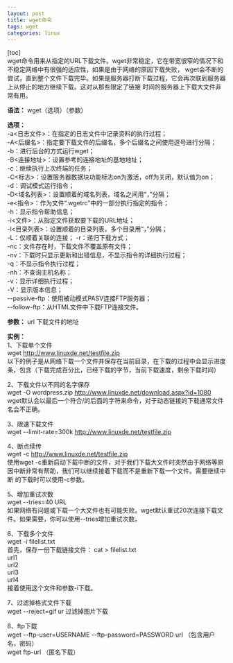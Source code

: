 ```yaml
---
layout: post
title: wget命令
tags: wget
categories: linux
---    
```


[toc]      
    wget命令用来从指定的URL下载文件。wget非常稳定，它在带宽很窄的情况下和不稳定网络中有很强的适应性，如果是由于网络的原因下载失败，
wget会不断的尝试，直到整个文件下载完毕。如果是服务器打断下载过程，它会再次联到服务器上从停止的地方继续下载。这对从那些限定了链接
时间的服务器上下载大文件非常有用。    
        
**语法：**  wget（选项）（参数）    
    
**选项：**    
   -a<日志文件>：在指定的日志文件中记录资料的执行过程；      
   -A<后缀名>：指定要下载文件的后缀名，多个后缀名之间使用逗号进行分隔；    
   -b：进行后台的方式运行wget；    
   -B<连接地址>：设置参考的连接地址的基地地址；   
   -c：继续执行上次终端的任务；   
   -C<标志>：设置服务器数据块功能标志on为激活，off为关闭，默认值为on；   
   -d：调试模式运行指令；    
   -D<域名列表>：设置顺着的域名列表，域名之间用“，”分隔；     
   -e<指令>：作为文件“.wgetrc”中的一部分执行指定的指令；    
   -h：显示指令帮助信息；     
   -i<文件>：从指定文件获取要下载的URL地址；     
   -l<目录列表>：设置顺着的目录列表，多个目录用“，”分隔；    
   -L：仅顺着关联的连接； -r：递归下载方式；      
   -nc：文件存在时，下载文件不覆盖原有文件；   
   -nv：下载时只显示更新和出错信息，不显示指令的详细执行过程；     
   -q：不显示指令执行过程；   
   -nh：不查询主机名称；   
   -v：显示详细执行过程；    
   -V：显示版本信息；    
   --passive-ftp：使用被动模式PASV连接FTP服务器；    
   --follow-ftp：从HTML文件中下载FTP连接文件。   

**参数：** url  下载文件的地址     
     
**实例：**   
1、下载单个文件    
    wget http://www.linuxde.net/testfile.zip   
以下的例子是从网络下载一个文件并保存在当前目录，在下载的过程中会显示进度条，包含（下载完成百分比，已经下载的字节，当前下载速度，剩余下载时间）
   
2、下载文件以不同的名字保存   
    wget -O wordpress.zip http://www.linuxde.net/download.aspx?id=1080    
wget默认会以最后一个符合/的后面的字符来命令，对于动态链接的下载通常文件名会不正确。     

3、限速下载文件   
    wget --limit-rate=300k http://www.linuxde.net/testfile.zip    
   
4、断点续传   
    wget -c http://www.linuxde.net/testfile.zip    
 使用wget -c重新启动下载中断的文件，对于我们下载大文件时突然由于网络等原因中断非常有帮助，我们可以继续接着下载而不是重新下载一个文件。需要继续中断
 的下载时可以使用-c参数。   
       
5、增加重试次数      
    wget --tries=40 URL     
如果网络有问题或下载一个大文件也有可能失败。wget默认重试20次连接下载文件。如果需要，你可以使用--tries增加重试次数。
  
6、下载多个文件   
    wget -i filelist.txt   
 首先，保存一份下载链接文件：
    cat > filelist.txt    
    url1    
    url2   
    url3   
    url4     
接着使用这个文件和参数-i下载。

7、过滤掉格式文件下载    
    wget --reject=gif ur
过滤掉图片下载    

8、ftp下载   
wget --ftp-user=USERNAME --ftp-password=PASSWORD url   （包含用户名，密码）   
wget ftp-url   （匿名下载）





